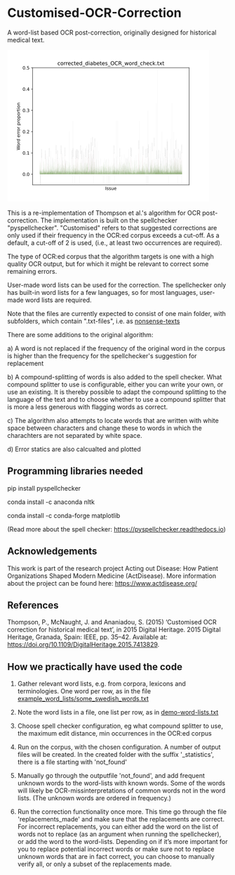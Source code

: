 # Customised-OCR-Correction
A word-list based OCR post-correction, originally designed for historical medical text. 

![OCR statistics](sample_graph.png)

This is a re-implementation of Thompson et al.'s algorithm for OCR post-correction. The implementation is built on the spellchecker "pyspellchecker". "Customised" refers to that suggested corrections are only used if their frequency in the OCR:ed corpus exceeds a cut-off. As a default, a cut-off of 2 is used, (i.e., at least two occurrences are required).

The type of OCR:ed corpus that the algorithm targets is one with a high quality OCR output, but for which it might be relevant to correct some remaining errors.

User-made word lists can be used for the correction. The spellchecker only has built-in word lists for a few languages, so for most languages, user-made word lists are required.

Note that the files are currently expected to consist of one main folder, with subfolders, which contain ".txt-files", i.e. as [nonsense-texts](https://github.com/CDHUppsala/Customised-OCR-Correction/tree/main/nonsense-texts)

There are some additions to the original algorithm:

a) A word is not replaced if the frequency of the original word in the corpus is higher than the frequency for the spellchecker's suggestion for replacement

b) A compound-splitting of words is also added to the spell checker. What compound splitter to use is configurable, either you can write your own, or use an existing. It is thereby possible to adapt the compound splitting to the language of the text and to choose whether to use a compound splitter that is more a less generous with flagging words as correct.

c) The algorithm also attempts to locate words that are written with white space between characters and change these to words in which the charachters are not separated by white space.

d) Error statics are also calcualted and plotted

## Programming libraries needed
pip install pyspellchecker

conda install -c anaconda nltk

conda install -c conda-forge matplotlib

(Read more about the spell checker: https://pyspellchecker.readthedocs.io)


## Acknowledgements
This work is part of the research project Acting out Disease: How Patient Organizations Shaped Modern Medicine (ActDisease). More information about the project can be found here: https://www.actdisease.org/

## References
Thompson, P., McNaught, J. and Ananiadou, S. (2015) ‘Customised OCR correction for historical medical text’, in 2015 Digital Heritage. 2015 Digital Heritage, Granada, Spain: IEEE, pp. 35–42. Available at: https://doi.org/10.1109/DigitalHeritage.2015.7413829.

## How we practically have used the code
1. Gather relevant word lists, e.g. from corpora, lexicons and terminologies. One word per row, as in the file [example_word_lists/some_swedish_words.txt](https://github.com/CDHUppsala/Customised-OCR-Correction/tree/main/example_word_lists/some_swedish_words.txt)


2. Note the word lists in a file, one list per row, as in [demo-word-lists.txt](https://github.com/CDHUppsala/Customised-OCR-Correction/tree/main/demo-word-lists.txt)

3. Choose spell checker configuration, eg what compound splitter to use, the maximum edit distance, min occurrences in the OCR:ed corpus

4. Run on the corpus, with the chosen configuration. A number of output files will be created. In the created folder with the suffix '_statistics', there is a file starting with 'not_found'

5. Manually go through the outputfile 'not_found', and add frequent unknown words to the word-lists with known words.  Some of the words will likely be OCR-missinterpretations of common words not in the word lists. (The unknown words are ordered in frequency.)

6. Run the correction functionality once more. This time go through the file 'replacements_made' and make sure that the replacements are correct. For incorrect replacements, you can either add the word on the list of words not to replace (as an argument when running the spellchecker), or add the word to the word-lists. Depending on if it’s more important for you to replace potential incorrect words or make sure not to replace unknown words that are in fact correct, you can choose to manually verify all, or only a subset of the replacements made.
